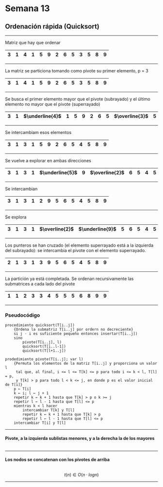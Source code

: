 # Semana 13

## Ordenación rápida (Quicksort)

---

Matriz que hay que ordenar

| 3 | 1 | 4 | 1 | 5 | 9 | 2 | 6 | 5 | 3 | 5 | 8 | 9 |
|---|---|---|---|---|---|---|---|---|---|---|---|---|

---

La matriz se particiona tomando como pivote su primer elemento, p = 3

| 3 | 1 | 4 | 1 | 5 | 9 | 2 | 6 | 5 | 3 | 5 | 8 | 9 |
|---|---|---|---|---|---|---|---|---|---|---|---|---|

---

Se busca el primer elemento mayor que el pivote (subrayado) y el último elemento no mayor que el pivote (superrayado)

| 3 | 1 | $\underline{4}$ | 1 | 5 | 9 | 2 | 6 | 5 | $\overline{3}$ | 5 | 8 | 9 |
|---|---|---|---|---|---|---|---|---|---|---|---|---|

---

Se intercambiam esos elementos

| 3 | 1 | 3 | 1 | 5 | 9 | 2 | 6 | 5 | 4 | 5 | 8 | 9 |
|---|---|---|---|---|---|---|---|---|---|---|---|---|

---

Se vuelve a explorar en ambas direcciones

| 3 | 1 | 3 | 1 | $\underline{5}$ | 9 |  $\overline{2}$ | 6 | 5 | 4 | 5 | 8 | 9 |
|---|---|---|---|---|---|---|---|---|---|---|---|---|

---

Se intercambian

| 3 | 1 | 3 | 1 | 2 | 9 | 5 | 6 | 5 | 4 | 5 | 8 | 9 |
|---|---|---|---|---|---|---|---|---|---|---|---|---|

---

Se explora

| 3 | 1 | 3 | 1 | $\overline{2}$ | $\underline{9}$ | 5 | 6 | 5 | 4 | 5 | 8 | 9 |
|---|---|---|---|---|---|---|---|---|---|---|---|---|

---

Los punteros se han cruzado (el elemento superrayado está a la izquierda del subrayado):
 se intercambia el pivote con el elemento superrayado.

| 2 | 1 | 3 | 1 | 3 | 9 | 5 | 6 | 5 | 4 | 5 | 8 | 9 |
|---|---|---|---|---|---|---|---|---|---|---|---|---|

---

La partición ya está completada. Se ordenan recursivamente las submatrices a cada lado del pivote

| 1 | 1 | 2 | 3 | 3 | 4 | 5 | 5 | 5 | 6 | 8 | 9 | 9 |
|---|---|---|---|---|---|---|---|---|---|---|---|---|

---

### Pseudocódigo

```plaintext
procedimiento quicksort(T[i..j])
    {Ordena la submatriz T[i..j] por ordern no decreciente}
    si j - i es suficiente pequeño entonces insertar(T[i..j])
    sino
        pivote(T[i..j], l)
        quicksort(T[i..l-1])
        quicksort(T[l+1..j])
```

```plaintext
prodedimiento pivote(T[i..j]; var l)
    {Permuta los elementos de la matriz T[i..j] y proporciona un valor l
     tal que, al final, i <= l <= T[k] <= p para todo i <= k < l, T[l] = p,
     y T[k] > p para todo l < k <= j, en donde p es el valor inicial de T[i]}
    p ← T[i]
    k ← i; l ← j + 1
    repetir k ← k + 1 hasta que T[k] > p o k >= j
    repetir l ← l - 1 hasta que T[l] <= p
    mientras k < l hacer
        intercambiar T[k] y T[l]
        repetir k ← k + 1 hasta que T[k] > p
        repetir l ← l - 1 hasta que T[l] <= p
    intercambiar T[i] y T[l]
```

---

#### Pivote, a la izquierda sublistas menores, y a la derecha la de los mayores

![]()

---

#### Los nodos se concatenan con los pivotes de arriba

![]()

$$
t(n) \in O (n · log n)
$$

---
